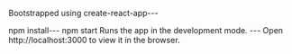 Bootstrapped using create-react-app---

npm install---
npm start Runs the app in the development mode. ---
Open http://localhost:3000 to view it in the browser.

